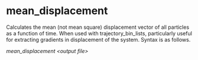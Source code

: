 <h1>mean_displacement</h1>

Calculates the mean (not mean square) displacement vector of all particles as a function of time. When used with trajectory_bin_lists, particularly useful for extracting gradients in displacement of the system. Syntax is as follows.

_mean\_displacement \<output file\>_

